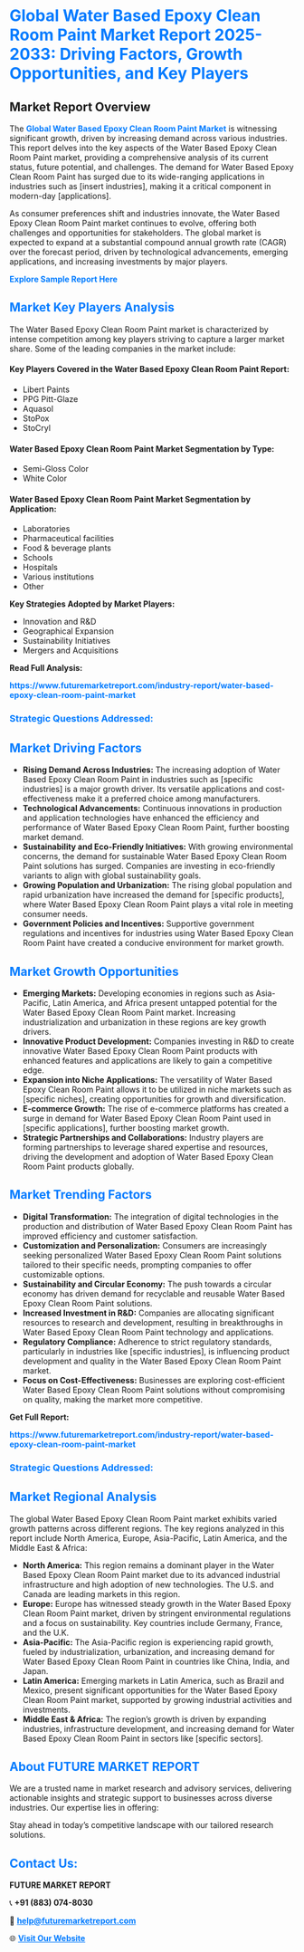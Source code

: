 <h1 style="color: #007BFF;">Global Water Based Epoxy Clean Room Paint Market Report 2025-2033: Driving Factors, Growth Opportunities, and Key Players</h1>

<section id="overview">
<h2>Market Report Overview</h2>
<p>The <a href="https://www.futuremarketreport.com/industry-report/water-based-epoxy-clean-room-paint-market" style="color: #007BFF; text-decoration: none;"><strong>Global Water Based Epoxy Clean Room Paint Market</strong></a> is witnessing significant growth, driven by increasing demand across various industries. This report delves into the key aspects of the Water Based Epoxy Clean Room Paint market, providing a comprehensive analysis of its current status, future potential, and challenges. The demand for Water Based Epoxy Clean Room Paint has surged due to its wide-ranging applications in industries such as [insert industries], making it a critical component in modern-day [applications].</p>
<p>As consumer preferences shift and industries innovate, the Water Based Epoxy Clean Room Paint market continues to evolve, offering both challenges and opportunities for stakeholders. The global market is expected to expand at a substantial compound annual growth rate (CAGR) over the forecast period, driven by technological advancements, emerging applications, and increasing investments by major players.</p>
</section>

<section id="overview">
<p><a href="https://www.futuremarketreport.com/request-sample/reportId=84637" style="color: #007BFF; text-decoration: none;"><strong>Explore Sample Report Here</strong></a></p>
</section>

<section id="key-players">
<h2 style="color: #007BFF;">Market Key Players Analysis</h2>
<p>The Water Based Epoxy Clean Room Paint market is characterized by intense competition among key players striving to capture a larger market share. Some of the leading companies in the market include:</p>
<h4>Key Players Covered in the Water Based Epoxy Clean Room Paint Report:</h4>
<ul><li>Libert Paints</li><li>PPG Pitt-Glaze</li><li>Aquasol</li><li>StoPox</li><li>StoCryl</li></ul>
<h4>Water Based Epoxy Clean Room Paint Market Segmentation by Type:</h4>
<ul><li>Semi-Gloss Color</li><li>White Color</li></ul>

<h4>Water Based Epoxy Clean Room Paint Market Segmentation by Application:</h4>
<ul><li>Laboratories</li><li>Pharmaceutical facilities</li><li>Food &amp; beverage plants</li><li>Schools</li><li>Hospitals</li><li>Various institutions</li><li>Other</li></ul>
<p><strong>Key Strategies Adopted by Market Players:</strong></p>
<ul>
<li>Innovation and R&D</li>
<li>Geographical Expansion</li>
<li>Sustainability Initiatives</li>
<li>Mergers and Acquisitions</li>
</ul>
</section>

<section>
<p><strong>Read Full Analysis: </strong></p><a href="https://www.futuremarketreport.com/industry-report/water-based-epoxy-clean-room-paint-market" style="color: #007BFF; text-decoration: none;"><strong>https://www.futuremarketreport.com/industry-report/water-based-epoxy-clean-room-paint-market</strong></a>
<h3 style="color: #007BFF;">Strategic Questions Addressed:</h3>
</section>

<section id="driving-factors">
<h2 style="color: #007BFF;">Market Driving Factors</h2>
<ul>
<li><strong>Rising Demand Across Industries:</strong> The increasing adoption of Water Based Epoxy Clean Room Paint in industries such as [specific industries] is a major growth driver. Its versatile applications and cost-effectiveness make it a preferred choice among manufacturers.</li>
<li><strong>Technological Advancements:</strong> Continuous innovations in production and application technologies have enhanced the efficiency and performance of Water Based Epoxy Clean Room Paint, further boosting market demand.</li>
<li><strong>Sustainability and Eco-Friendly Initiatives:</strong> With growing environmental concerns, the demand for sustainable Water Based Epoxy Clean Room Paint solutions has surged. Companies are investing in eco-friendly variants to align with global sustainability goals.</li>
<li><strong>Growing Population and Urbanization:</strong> The rising global population and rapid urbanization have increased the demand for [specific products], where Water Based Epoxy Clean Room Paint plays a vital role in meeting consumer needs.</li>
<li><strong>Government Policies and Incentives:</strong> Supportive government regulations and incentives for industries using Water Based Epoxy Clean Room Paint have created a conducive environment for market growth.</li>
</ul>
</section>

<section id="growth-opportunities">
<h2 style="color: #007BFF;">Market Growth Opportunities</h2>
<ul>
<li><strong>Emerging Markets:</strong> Developing economies in regions such as Asia-Pacific, Latin America, and Africa present untapped potential for the Water Based Epoxy Clean Room Paint market. Increasing industrialization and urbanization in these regions are key growth drivers.</li>
<li><strong>Innovative Product Development:</strong> Companies investing in R&D to create innovative Water Based Epoxy Clean Room Paint products with enhanced features and applications are likely to gain a competitive edge.</li>
<li><strong>Expansion into Niche Applications:</strong> The versatility of Water Based Epoxy Clean Room Paint allows it to be utilized in niche markets such as [specific niches], creating opportunities for growth and diversification.</li>
<li><strong>E-commerce Growth:</strong> The rise of e-commerce platforms has created a surge in demand for Water Based Epoxy Clean Room Paint used in [specific applications], further boosting market growth.</li>
<li><strong>Strategic Partnerships and Collaborations:</strong> Industry players are forming partnerships to leverage shared expertise and resources, driving the development and adoption of Water Based Epoxy Clean Room Paint products globally.</li>
</ul>
</section>

<section id="trending-factors">
<h2 style="color: #007BFF;">Market Trending Factors</h2>
<ul>
<li><strong>Digital Transformation:</strong> The integration of digital technologies in the production and distribution of Water Based Epoxy Clean Room Paint has improved efficiency and customer satisfaction.</li>
<li><strong>Customization and Personalization:</strong> Consumers are increasingly seeking personalized Water Based Epoxy Clean Room Paint solutions tailored to their specific needs, prompting companies to offer customizable options.</li>
<li><strong>Sustainability and Circular Economy:</strong> The push towards a circular economy has driven demand for recyclable and reusable Water Based Epoxy Clean Room Paint solutions.</li>
<li><strong>Increased Investment in R&D:</strong> Companies are allocating significant resources to research and development, resulting in breakthroughs in Water Based Epoxy Clean Room Paint technology and applications.</li>
<li><strong>Regulatory Compliance:</strong> Adherence to strict regulatory standards, particularly in industries like [specific industries], is influencing product development and quality in the Water Based Epoxy Clean Room Paint market.</li>
<li><strong>Focus on Cost-Effectiveness:</strong> Businesses are exploring cost-efficient Water Based Epoxy Clean Room Paint solutions without compromising on quality, making the market more competitive.</li>
</ul>
</section>

<section>
<p><strong>Get Full Report: </strong></p><a href="https://www.futuremarketreport.com/industry-report/water-based-epoxy-clean-room-paint-market" style="color: #007BFF; text-decoration: none;"><strong>https://www.futuremarketreport.com/industry-report/water-based-epoxy-clean-room-paint-market</strong></a>
<h3 style="color: #007BFF;">Strategic Questions Addressed:</h3>
</section>


<section id="regional-analysis">
<h2 style="color: #007BFF;">Market Regional Analysis</h2>
<p>The global Water Based Epoxy Clean Room Paint market exhibits varied growth patterns across different regions. The key regions analyzed in this report include North America, Europe, Asia-Pacific, Latin America, and the Middle East & Africa:</p>
<ul>
<li><strong>North America:</strong> This region remains a dominant player in the Water Based Epoxy Clean Room Paint market due to its advanced industrial infrastructure and high adoption of new technologies. The U.S. and Canada are leading markets in this region.</li>
<li><strong>Europe:</strong> Europe has witnessed steady growth in the Water Based Epoxy Clean Room Paint market, driven by stringent environmental regulations and a focus on sustainability. Key countries include Germany, France, and the U.K.</li>
<li><strong>Asia-Pacific:</strong> The Asia-Pacific region is experiencing rapid growth, fueled by industrialization, urbanization, and increasing demand for Water Based Epoxy Clean Room Paint in countries like China, India, and Japan.</li>
<li><strong>Latin America:</strong> Emerging markets in Latin America, such as Brazil and Mexico, present significant opportunities for the Water Based Epoxy Clean Room Paint market, supported by growing industrial activities and investments.</li>
<li><strong>Middle East & Africa:</strong> The region’s growth is driven by expanding industries, infrastructure development, and increasing demand for Water Based Epoxy Clean Room Paint in sectors like [specific sectors].</li>
</ul>
</section>

<footer>
<h2 style="color: #007BFF;">About FUTURE MARKET REPORT</h2>
<p>We are a trusted name in market research and advisory services, delivering actionable insights and strategic support to businesses across diverse industries. Our expertise lies in offering:</p>

<p>Stay ahead in today’s competitive landscape with our tailored research solutions.</p>

<h2 style="color: #007BFF;">Contact Us:</h2>
<p><strong>FUTURE MARKET REPORT</strong></p>
<p>📞 <strong>+91 (883) 074-8030</strong></p>
<p>📧 <strong><a href="mailto:help@futuremarketreport.com" style="color: #007BFF;">help@futuremarketreport.com</a></strong></p>
<p>🌐 <strong><a href="https://www.futuremarketreport.com/" style="color: #007BFF;">Visit Our Website</a></strong></p>
</footer>